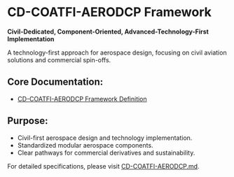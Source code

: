 # CD-COATFI-AERODCP Framework

**Civil-Dedicated, Component-Oriented, Advanced-Technology-First Implementation**

A technology-first approach for aerospace design, focusing on civil aviation solutions and commercial spin-offs.

## Core Documentation:
- [CD-COATFI-AERODCP Framework Definition](./CD-COATFI-AERODCP.md)

## Purpose:
- Civil-first aerospace design and technology implementation.
- Standardized modular aerospace components.
- Clear pathways for commercial derivatives and sustainability.

For detailed specifications, please visit [CD-COATFI-AERODCP.md](./CD-COATFI-AERODCP.md).
